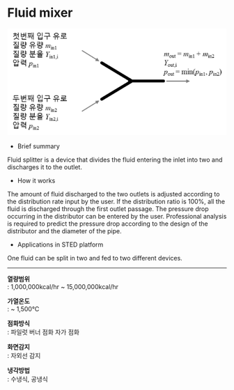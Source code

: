 # Fluid mixer

![Fluid mixer](./fmix-01.png)

- Brief summary

Fluid splitter is a device that divides the fluid entering the inlet into two and discharges it to the outlet.

- How it works

The amount of fluid discharged to the two outlets is adjusted according to the distribution rate input by the user. If the distribution ratio is 100%, all the fluid is discharged through the first outlet passage. The pressure drop occurring in the distributor can be entered by the user. Professional analysis is required to predict the pressure drop according to the design of the distributor and the diameter of the pipe.

- Applications in STED platform

One fluid can be split in two and fed to two different devices.

---

**열량범위**  
: 1,000,000kcal/hr ~ 15,000,000kcal/hr

**가열온도**  
: ~ 1,500℃

**점화방식**  
: 파일럿 버너 점화 자가 점화

**화면감지**  
: 자외선 감지

**냉각방법**  
: 수냉식, 공냉식
